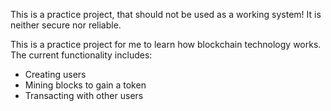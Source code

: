 This is a practice project, that should not be used as a working system! It is neither secure nor reliable.

This is a practice project for me to learn how blockchain technology works. The current functionality includes:
* Creating users
* Mining blocks to gain a token
* Transacting with other users
